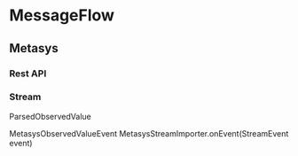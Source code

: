 MessageFlow
===========

## Metasys
### Rest API

### Stream

ParsedObservedValue

MetasysObservedValueEvent
MetasysStreamImporter.onEvent(StreamEvent event) 
